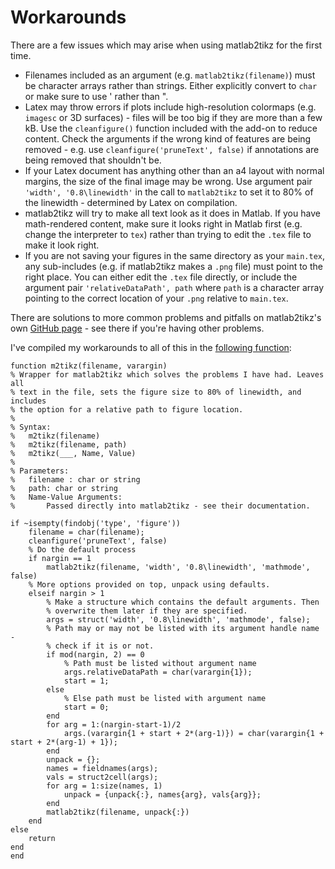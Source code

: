 # Workarounds

There are a few issues which may arise when using matlab2tikz for the first time.

- Filenames included as an argument (e.g. `matlab2tikz(filename)`) must be character arrays rather than strings. Either explicitly convert to `char` or make sure to use ' rather than ".
- Latex may throw errors if plots include high-resolution colormaps (e.g. `imagesc` or 3D surfaces) - files will be too big if they are more than a few kB. Use the `cleanfigure()` function included with the add-on to reduce content. Check the arguments if the wrong kind of features are being removed - e.g. use `cleanfigure('pruneText', false)` if annotations are being removed that shouldn't be.
- If your Latex document has anything other than an a4 layout with normal margins, the size of the final image may be wrong. Use argument pair `'width', '0.8\linewidth'` in the call to `matlab2tikz` to set it to 80% of the linewidth - determined by Latex on compilation.
- matlab2tikz will try to make all text look as it does in Matlab. If you have math-rendered content, make sure it looks right in Matlab first (e.g. change the interpreter to `tex`) rather than trying to edit the `.tex` file to make it look right.
- If you are not saving your figures in the same directory as your `main.tex`, any sub-includes (e.g. if matlab2tikz makes a `.png` file) must point to the right place. You can either edit the `.tex` file directly, or include the argument pair `'relativeDataPath', path` where `path` is a character array pointing to the correct location of your `.png` relative to `main.tex`.

There are solutions to more common problems and pitfalls on matlab2tikz's own [GitHub page](https://github.com/matlab2tikz/matlab2tikz) - see there if you're having other problems.

I've compiled my workarounds to all of this in the [following function](https://github.com/mgchandler/SoftwareTutorials/tree/main/content/m2tikz/m2tikz.m):
```
function m2tikz(filename, varargin)
% Wrapper for matlab2tikz which solves the problems I have had. Leaves all
% text in the file, sets the figure size to 80% of linewidth, and includes
% the option for a relative path to figure location.
%
% Syntax:
%   m2tikz(filename)
%   m2tikz(filename, path)
%   m2tikz(___, Name, Value)
%
% Parameters:
%   filename : char or string
%   path: char or string
%   Name-Value Arguments:
%       Passed directly into matlab2tikz - see their documentation.

if ~isempty(findobj('type', 'figure'))
    filename = char(filename);
    cleanfigure('pruneText', false)
    % Do the default process
    if nargin == 1
        matlab2tikz(filename, 'width', '0.8\linewidth', 'mathmode', false)
    % More options provided on top, unpack using defaults.
    elseif nargin > 1
        % Make a structure which contains the default arguments. Then
        % overwrite them later if they are specified.
        args = struct('width', '0.8\linewidth', 'mathmode', false);
        % Path may or may not be listed with its argument handle name -
        % check if it is or not.
        if mod(nargin, 2) == 0
            % Path must be listed without argument name
            args.relativeDataPath = char(varargin{1});
            start = 1;
        else
            % Else path must be listed with argument name
            start = 0;
        end
        for arg = 1:(nargin-start-1)/2
            args.(varargin{1 + start + 2*(arg-1)}) = char(varargin{1 + start + 2*(arg-1) + 1});
        end
        unpack = {};
        names = fieldnames(args);
        vals = struct2cell(args);
        for arg = 1:size(names, 1)
            unpack = {unpack{:}, names{arg}, vals{arg}};
        end
        matlab2tikz(filename, unpack{:})
    end
else
    return
end
end
```